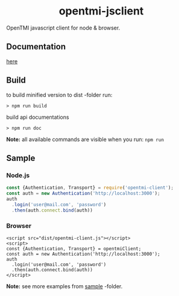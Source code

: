 <h1 align="center">opentmi-jsclient</h1>
OpenTMI javascript client for node &amp; browser.

## Documentation
[here](docs)


## Build

to build minified version to dist -folder run:
```
> npm run build
```

build api documentations
```
> npm run doc
```

**Note:** all available commands are visible when you run: `npm run`


## Sample

### Node.js
```javascript
const {Authentication, Transport} = require('opentmi-client');
const auth = new Authentication('http://localhost:3000');
auth
  .login('user@mail.com', 'password')
  .then(auth.connect.bind(auth))
```

### Browser
```
<script src="dist/opentmi-client.js"></script>
<script>
const {Authentication, Transport} = opentmiClient;
const auth = new Authentication('http://localhost:3000');
auth
  .login('user@mail.com', 'password')
  .then(auth.connect.bind(auth))
</script>
```

**Note:** see more examples from [sample](sample) -folder.
